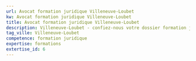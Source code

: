 ```yaml
---
url: Avocat formation juridique Villeneuve-Loubet
kw: Avocat formation juridique Villeneuve-Loubet
title: Avocat formation juridique Villeneuve-Loubet
description: Villeneuve-Loubet - confiez-nous votre dossier formation juridique
tag_ville: Villeneuve-Loubet
competence: formation juridique
expertise: formations
extertise_id: 6
---
```


